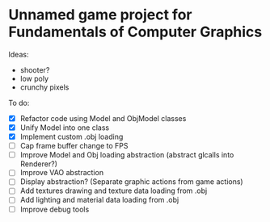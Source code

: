 # Unnamed game project for Fundamentals of Computer Graphics
Ideas:
- shooter?
- low poly
- crunchy pixels


To do:
- [x] Refactor code using Model and ObjModel classes
- [x] Unify Model into one class
- [x] Implement custom .obj loading
- [ ] Cap frame buffer change to FPS
- [ ] Improve Model and Obj loading abstraction (abstract glcalls into Renderer?)
- [ ] Improve VAO abstraction
- [ ] Display abstraction? (Separate graphic actions from game actions)
- [ ] Add textures drawing and texture data loading from .obj
- [ ] Add lighting and material data loading from .obj
- [ ] Improve debug tools 
